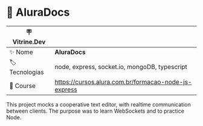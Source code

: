 # 📃 AluraDocs

| :placard: Vitrine.Dev |     |
| -------------  | --- |
| :sparkles: Nome        | **AluraDocs**
| :label: Tecnologias | node, express, socket.io, mongoDB, typescript
| :book: Course | https://cursos.alura.com.br/formacao-node-js-express

This project mocks a cooperative text editor, with realtime communication between clients. The purpose was to learn WebSockets and to practice Node.
